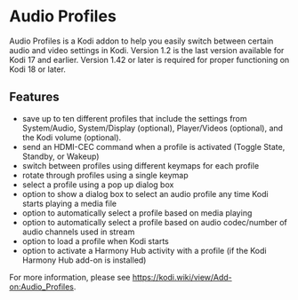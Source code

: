# Audio Profiles
Audio Profiles is a Kodi addon to help you easily switch between certain audio and video settings in Kodi.  Version 1.2 is the last version available for Kodi 17 and earlier. Version 1.42 or later is required for proper functioning on Kodi 18 or later.

## Features
*  save up to ten different profiles that include the settings from System/Audio, System/Display (optional), Player/Videos (optional), and the Kodi volume (optional).
*  send an HDMI-CEC command when a profile is activated (Toggle State, Standby, or Wakeup)
*  switch between profiles using different keymaps for each profile
*  rotate through profiles using a single keymap
*  select a profile using a pop up dialog box
*  option to show a dialog box to select an audio profile any time Kodi starts playing a media file
*  option to automatically select a profile based on media playing
*  option to automatically select a profile based on audio codec/number of audio channels used in stream
*  option to load a profile when Kodi starts
*  option to activate a Harmony Hub activity with a profile (if the Kodi Harmony Hub add-on is installed)

For more information, please see https://kodi.wiki/view/Add-on:Audio_Profiles.